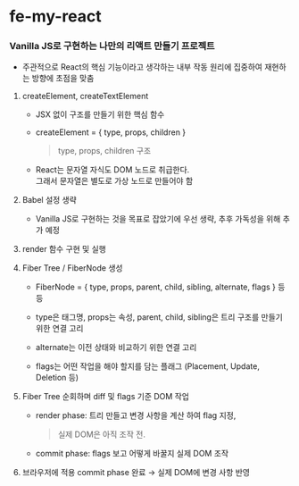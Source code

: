 # fe-my-react

### Vanilla JS로 구현하는 나만의 리액트 만들기 프로젝트

- 주관적으로 React의 핵심 기능이라고 생각하는 내부 작동 원리에 집중하여 재현하는 방향에 초점을 맞춤

1. createElement, createTextElement

   - JSX 없이 구조를 만들기 위한 핵심 함수

   - createElement = { type, props, children }

     > type, props, children 구조

   - React는 문자열 자식도 DOM 노드로 취급한다.  
     그래서 문자열은 별도로 가상 노드로 만들어야 함

2. Babel 설정 생략

   - Vanilla JS로 구현하는 것을 목표로 잡았기에 우선 생략, 추후 가독성을 위해 추가 예정

3. render 함수 구현 및 실행

4. Fiber Tree / FiberNode 생성

   - FiberNode = { type, props, parent, child, sibling, alternate, flags } 등등

   - type은 태그명, props는 속성, parent, child, sibling은 트리 구조를 만들기 위한 연결 고리

   - alternate는 이전 상태와 비교하기 위한 연결 고리

   - flags는 어떤 작업을 해야 할지를 담는 플래그 (Placement, Update, Deletion 등)

5. Fiber Tree 순회하며 diff 및 flags 기준 DOM 작업

   - render phase: 트리 만들고 변경 사항을 계산 하여 flag 지정,

     > 실제 DOM은 아직 조작 전.

   - commit phase: flags 보고 어떻게 바꿀지 실제 DOM 조작

6. 브라우저에 적용
   commit phase 완료 &rarr; 실제 DOM에 변경 사항 반영
